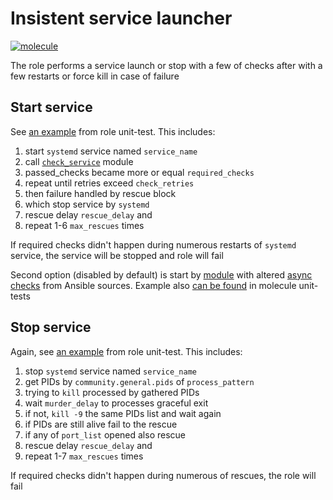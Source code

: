# Insistent service launcher

[![molecule](https://github.com/raven428/ansible-mega-launch/actions/workflows/test-role.yaml/badge.svg)](https://github.com/raven428/ansible-mega-launch/actions/workflows/test-role.yaml)

The role performs a service launch or stop with a few of checks after with a few restarts or force kill in case of failure

## Start service

See [an example](molecule/default/includes/success-all.yaml#L19-L32) from role unit-test. This includes:

1. start `systemd` service named `service_name`
2. call [`check_service`](library/check_service.py) module
3. passed_checks became more or equal `required_checks`
4. repeat until retries exceed `check_retries`
5. then failure handled by rescue block
6. which stop service by `systemd`
7. rescue delay `rescue_delay` and
8. repeat 1-6 `max_rescues` times

If required checks didn't happen during numerous restarts of `systemd` service, the service will be stopped and role will fail

Second option (disabled by default) is start by [module](library/mega_launch.py) with altered [async](library/mega_status.py) [checks](action_plugins/mega_status.py) from Ansible sources. Example also [can be found](molecule/default/includes/success-all.yaml#L2-L17) in molecule unit-tests

## Stop service

Again, see [an example](molecule/default/includes/success-all.yaml#L34-L46) from role unit-test. This includes:

1. stop `systemd` service named `service_name`
2. get PIDs by `community.general.pids` of `process_pattern`
3. trying to `kill` processed by gathered PIDs
4. wait `murder_delay` to processes graceful exit
5. if not, `kill -9` the same PIDs list and wait again
6. if PIDs are still alive fail to the rescue
7. if any of `port_list` opened also rescue
8. rescue delay `rescue_delay` and
9. repeat 1-7 `max_rescues` times

If required checks didn't happen during numerous of rescues, the role will fail

